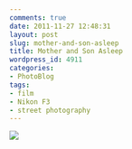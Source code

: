 ```yaml
---
comments: true
date: 2011-11-27 12:48:31
layout: post
slug: mother-and-son-asleep
title: Mother and Son Asleep
wordpress_id: 4911
categories:
- PhotoBlog
tags:
- film
- Nikon F3
- street photography
---
```


![](http://ryanfitzer.com/main/wp-content/uploads/2011/11/sleeping-on-a-bench.jpg)
